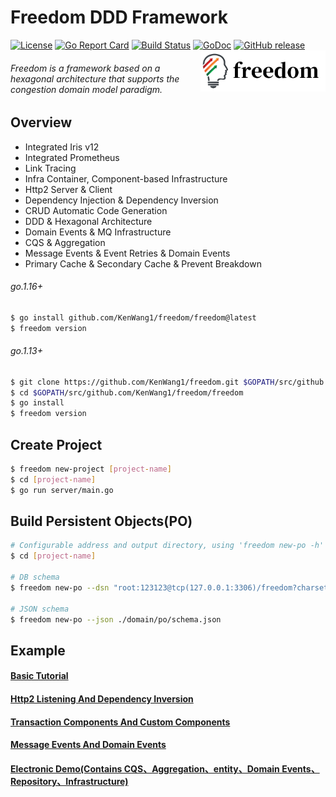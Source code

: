 # Freedom DDD Framework

[![License](https://img.shields.io/badge/License-Apache%202.0-blue.svg)](https://github.com/8treenet/gotree/blob/master/LICENSE) [![Go Report Card](https://goreportcard.com/badge/github.com/KenWang1/freedom)](https://goreportcard.com/report/github.com/KenWang1/freedom) [![Build Status](https://travis-ci.org/8treenet/gotree.svg?branch=master)](https://travis-ci.org/8treenet/gotree) [![GoDoc](https://godoc.org/github.com/KenWang1/freedom?status.svg)](https://godoc.org/github.com/KenWang1/freedom)
[![GitHub release](https://img.shields.io/github/v/release/8treenet/freedom.svg)](https://github.com/KenWang1/freedom/releases)
<img align="right" width="200px" src="https://raw.githubusercontent.com/8treenet/blog/master/img/freedom.png">

###### Freedom is a framework based on a hexagonal architecture that supports the congestion domain model paradigm.

## Overview

- Integrated Iris v12
- Integrated Prometheus
- Link Tracing
- Infra Container, Component-based Infrastructure
- Http2 Server & Client
- Dependency Injection & Dependency Inversion
- CRUD Automatic Code Generation
- DDD & Hexagonal Architecture
- Domain Events & MQ Infrastructure
- CQS & Aggregation
- Message Events & Event Retries & Domain Events
- Primary Cache & Secondary Cache & Prevent Breakdown

###### go.1.16+

```sh
$ go install github.com/KenWang1/freedom/freedom@latest
$ freedom version
```

###### go.1.13+

```sh
$ git clone https://github.com/KenWang1/freedom.git $GOPATH/src/github.com/KenWang1/freedom
$ cd $GOPATH/src/github.com/KenWang1/freedom/freedom
$ go install
$ freedom version
```

## Create Project

```sh
$ freedom new-project [project-name]
$ cd [project-name]
$ go run server/main.go
```

## Build Persistent Objects(PO)

```sh
# Configurable address and output directory, using 'freedom new-po -h' to see more
$ cd [project-name]

# DB schema
$ freedom new-po --dsn "root:123123@tcp(127.0.0.1:3306)/freedom?charset=utf8"

# JSON schema
$ freedom new-po --json ./domain/po/schema.json
```

## Example

#### [Basic Tutorial](https://github.com/KenWang1/freedom/blob/master/example/base)

#### [Http2 Listening And Dependency Inversion](https://github.com/KenWang1/freedom/blob/master/example/http2)

#### [Transaction Components And Custom Components](https://github.com/KenWang1/freedom/blob/master/example/infra-example)

#### [Message Events And Domain Events](https://github.com/KenWang1/freedom/blob/master/example/event-example)

#### [Electronic Demo(Contains CQS、Aggregation、entity、Domain Events、Repository、Infrastructure)](https://github.com/KenWang1/freedom/blob/master/example/fshop)
